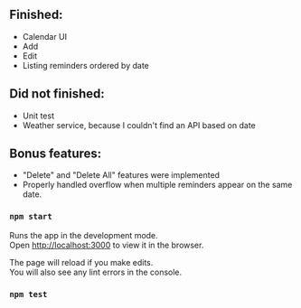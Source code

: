 ## Finished:

- Calendar UI
- Add
- Edit
- Listing reminders ordered by date

## Did not finished:

- Unit test
- Weather service, because I couldn't find an API based on date

## Bonus features:

- "Delete" and "Delete All" features were implemented
- Properly handled overflow when multiple reminders appear on the same date.

### `npm start`

Runs the app in the development mode.<br />
Open [http://localhost:3000](http://localhost:3000) to view it in the browser.

The page will reload if you make edits.<br />
You will also see any lint errors in the console.

### `npm test`
